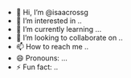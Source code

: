 - 👋 Hi, I’m @isaacrossg
- 👀 I’m interested in ..
- 🌱 I’m currently learning ...
- 💞️ I’m looking to collaborate on ..
- 📫 How to reach me ..
- 😄 Pronouns: ...
- ⚡ Fun fact: ..

<!---
isaacrossg/isaacrossg is a ✨ special ✨ repository because its `README.md` (this file) appears on your GitHub profile.
You can click the Preview link to take a look at your changes.
--->
